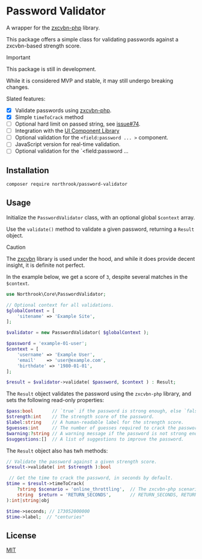 # Password Validator

A wrapper for the [zxcvbn-php](https://github.com/bjeavons/zxcvbn-php) library.

This package offers a simple class for validating passwords against a zxcvbn-based strength score.

> [!IMPORTANT]
> This package is still in development.
>
> While it is considered MVP and stable, it may still undergo breaking changes.

Slated features:

- [x] Validate passwords using [zxcvbn-php](https://github.com/bjeavons/zxcvbn-php).
- [x] Simple `timeToCrack` method
- [ ] Optional hard limit on passed string, see [issue#74](https://github.com/bjeavons/zxcvbn-php/issues/74#issue-1655751842).
- [ ] Integration with the [UI Component Library](https://github.com/northrook/ui)
- [ ] Optional validation for the `<field:password ... >` component.
- [ ] JavaScript version for real-time validation.
- [ ] Optional validation for the `<field:password ...

## Installation

```bash
composer require northrook/password-validator
```

## Usage

Initialize the `PasswordValidator` class, with an optional global `$context` array.

Use the `validate()` method to validate a given password, returning a `Result` object.

> [!CAUTION]
> The [zxcvbn](https://github.com/dropbox/zxcvbn) library is used under the hood,
> and while it does provide decent insight, it is definite not perfect.
>
> In the example below, we get a score of `3`, despite several matches in the `$context`.

```php
use Northrook\Core\PasswordValidator;

// Optional context for all validations.
$globalContext = [
    'sitename' => 'Example Site',
];   

$validator = new PasswordValidator( $globalContext );

$password = 'example-01-user';
$context = [
    'username' => 'Example User',
    'email'    => 'user@example.com',
    'birthdate' => '1980-01-01',
];

$result = $validator->validate( $password, $context ) : Result;
```

The `Result` object validates the password using the `zxcvbn-php` library, and sets the following read-only properties:

```php
$pass:bool       // `true` if the password is strong enough, else `false`.
$strength:int    // The strength score of the password.
$label:string    // A human-readable label for the strength score.
$guesses:int     // The number of guesses required to crack the password.
$warning:?string // A warning message if the password is not strong enough, else `null`.
$suggestions:[]  // A list of suggestions to improve the password.
```

The `Result` object also has twh methods:

```php
// Validate the password against a given strength score.
$result->validate( int $strength ):bool

 // Get the time to crack the password, in seconds by default.
$time = $result->timeToCrack(
    ?string $scenario = 'online_throttling',  // The zxcvbn-php scenario to use.
    string  $return = 'RETURN_SECONDS',       // RETURN_SECONDS, RETURN_LABEL, RETURN_BOTH as object{seconds:int, label:string}.
):int|string|obj

$time->seconds; // 173052000000
$time->label;  // "centuries"
```

## License
[MIT](https://github.com/northrook/password-validator/blob/master/LICENSE)
